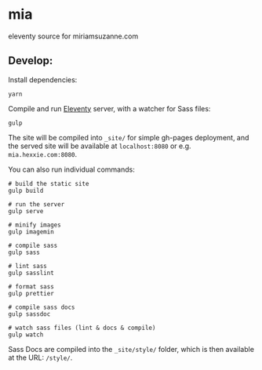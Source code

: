 # mia
eleventy source for miriamsuzanne.com

## Develop:

Install dependencies:

```
yarn
```

Compile and run [Eleventy](http://www.11ty.io) server,
with a watcher for Sass files:

```
gulp
```

The site will be compiled into `_site/`
for simple gh-pages deployment,
and the served site will be available at
`localhost:8080` or e.g. `mia.hexxie.com:8080`.

You can also run individual commands:

```
# build the static site
gulp build

# run the server
gulp serve

# minify images
gulp imagemin

# compile sass
gulp sass

# lint sass
gulp sasslint

# format sass
gulp prettier

# compile sass docs
gulp sassdoc

# watch sass files (lint & docs & compile)
gulp watch
```

Sass Docs are compiled into the `_site/style/` folder,
which is then available at the URL: `/style/`.
